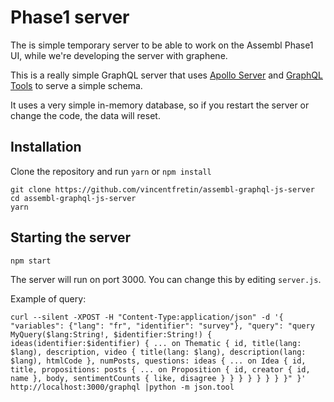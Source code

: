 # Phase1 server

The is simple temporary server to be able to work on the Assembl Phase1 UI, while we're developing the server with graphene.

This is a really simple GraphQL server that uses [Apollo Server](https://github.com/apollostack/apollo-server) and [GraphQL Tools](https://github.com/apollostack/graphql-tools) to serve a simple schema.

It uses a very simple in-memory database, so if you restart the server or change the code, the data will reset.

## Installation

Clone the repository and run `yarn` or `npm install`

```
git clone https://github.com/vincentfretin/assembl-graphql-js-server
cd assembl-graphql-js-server
yarn
```

## Starting the server

```
npm start
```

The server will run on port 3000. You can change this by editing `server.js`.

Example of query:

    curl --silent -XPOST -H "Content-Type:application/json" -d '{ "variables": {"lang": "fr", "identifier": "survey"}, "query": "query MyQuery($lang:String!, $identifier:String!) { ideas(identifier:$identifier) { ... on Thematic { id, title(lang: $lang), description, video { title(lang: $lang), description(lang: $lang), htmlCode }, numPosts, questions: ideas { ... on Idea { id, title, propositions: posts { ... on Proposition { id, creator { id, name }, body, sentimentCounts { like, disagree } } } } } } } }" }' http://localhost:3000/graphql |python -m json.tool
